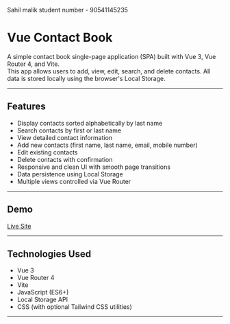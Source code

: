 Sahil malik
student number - 90541145235
# Vue Contact Book

A simple contact book single-page application (SPA) built with Vue 3, Vue Router 4, and Vite.  
This app allows users to add, view, edit, search, and delete contacts. All data is stored locally using the browser's Local Storage.

---

## Features

- Display contacts sorted alphabetically by last name
- Search contacts by first or last name
- View detailed contact information
- Add new contacts (first name, last name, email, mobile number)
- Edit existing contacts
- Delete contacts with confirmation
- Responsive and clean UI with smooth page transitions
- Data persistence using Local Storage
- Multiple views controlled via Vue Router

---

## Demo

[Live Site](https://sahilmalik9.github.io/vue-contact-book/)

---

## Technologies Used

- Vue 3
- Vue Router 4
- Vite
- JavaScript (ES6+)
- Local Storage API
- CSS (with optional Tailwind CSS utilities)

---
